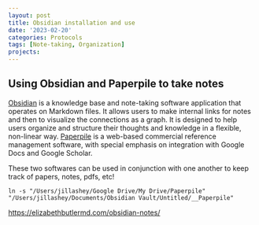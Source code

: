 ```yaml
---
layout: post
title: Obsidian installation and use 
date: '2023-02-20'
categories: Protocols
tags: [Note-taking, Organization]
projects:  
---
```


## Using Obsidian and Paperpile to take notes 

[Obsidian](https://obsidian.md) is a knowledge base and note-taking software application that operates on Markdown files. It allows users to make internal links for notes and then to visualize the connections as a graph. It is designed to help users organize and structure their thoughts and knowledge in a flexible, non-linear way. [Paperpile](https://paperpile.com) is a web-based commercial reference management software, with special emphasis on integration with Google Docs and Google Scholar.  

These two softwares can be used in conjunction with one another to keep track of papers, notes, pdfs, etc!



```
ln -s "/Users/jillashey/Google Drive/My Drive/Paperpile" "/Users/jillashey/Documents/Obsidian Vault/Untitled/__Paperpile"

```

https://elizabethbutlermd.com/obsidian-notes/

